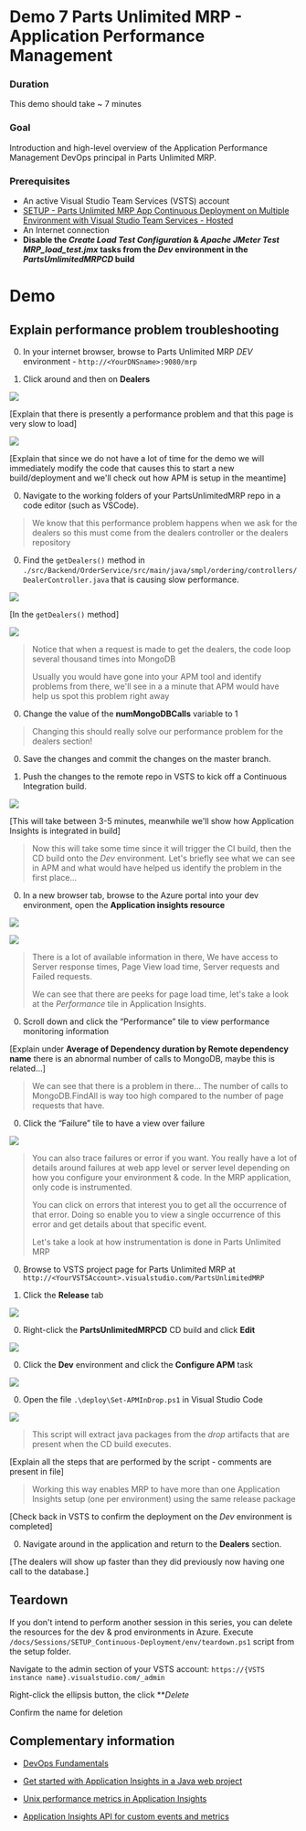 # Demo 7 Parts Unlimited MRP - Application Performance Management

### Duration
This demo should take ~ 7 minutes

### Goal
Introduction and high-level overview of the Application Performance Management DevOps principal in Parts Unlimited MRP. 

### Prerequisites
* An active Visual Studio Team Services (VSTS) account
* [SETUP - Parts Unlimited MRP App Continuous Deployment on Multiple Environment with Visual Studio Team Services - Hosted](../../SETUP_Continuous-Deployment/Setup.md)
* An Internet connection
* **Disable the *Create Load Test Configuration* & *Apache JMeter Test MRP_load_test.jmx* tasks from the *Dev* environment in the *PartsUmlimitedMRPCD* build**  

# Demo

## Explain performance problem troubleshooting

0. In your internet browser, browse to Parts Unlimited MRP *DEV* environment - `http://<YourDNSname>:9080/mrp`

0. Click around and then on **Dealers**

 ![](<media/browse_mrp_around.png>)

 [Explain that there is presently a performance problem and that this page is very slow to load]

 ![](<media/long_dealers_loading.png>)

 [Explain that since we do not have a lot of time for the demo we will immediately modify the code that causes this to start a new build/deployment 
  and we'll check out how APM is setup in the meantime]

0. Navigate to the working folders of your PartsUnlimitedMRP repo in a code editor (such as VSCode).

 > We know that this performance problem happens when we ask for the dealers so this must come from
 > the dealers controller or the dealers repository 

0. Find the `getDealers()` method in `./src/Backend/OrderService/src/main/java/smpl/ordering/controllers/DealerController.java` that is causing slow performance.

 ![](<media/find_getdealers_in_code.png>)

 [In the `getDealers()` method]

 ![](<media/get_dealers_loop_problem.png>)
 
 > Notice that when a request is made to get the dealers, the code loop several thousand times into MongoDB 
 >
 > Usually you would have gone into your APM tool and identify problems from there, we'll see in a a minute
 > that APM would have help us spot this problem right away
 
0. Change the value of the **numMongoDBCalls** variable to 1
 
 > Changing this should really solve our performance problem for the dealers section!

0. Save the changes and commit the changes on the master branch.

0. Push the changes to the remote repo in VSTS to kick off a Continuous Integration build.

 ![](<media/commit_push_performance_fix.png>)

 [This will take between 3-5 minutes, meanwhile we'll show how Application Insights is integrated in build]

 > Now this will take some time since it will trigger the CI build, then the CD build onto the *Dev* environment.
 > Let's briefly see  what we can see in APM and what would have helped us identify the problem in the first place...

0. In a new browser tab, browse to the Azure portal into your dev environment, open the **Application insights resource**

 ![](<media/browse_to_app_insights.png>)

 ![](<media/browse_app_insights_performance_tile.png>)

 > There is a lot of available information in there, We have access to Server response times, Page View load time, Server requests and Failed requests.
 >
 > We can see that there are peeks for page load time, let's take a look at the *Performance* tile in Application Insights.

0. Scroll down and click the “Performance” tile to view performance monitoring information

 [Explain under **Average of Dependency duration by Remote dependency name** there is an abnormal number of calls to MongoDB, maybe this is related...]

 > We can see that there is a problem in there... The number of calls to MongoDB.FindAll is way too high compared to 
 > the number of page requests that have.

0. Click the “Failure” tile to have a view over failure

 ![](<media/app_insights_failure_tile_details.png>)

 > You can also trace failures or error if you want. You really have a lot of details around failures at web app level or server level
 > depending on how you configure your environment & code. In the MRP application, only code is instrumented.
 > 
 > You can click on errors that interest you to get all the occurrence of that error. Doing so enable you to view 
 > a single occurrence of this error and get details about that specific event.
 >
 > Let's take a look at how instrumentation is done in Parts Unlimited MRP

0. Browse to VSTS project page for Parts Unlimited MRP at `http://<YourVSTSAccount>.visualstudio.com/PartsUnlimitedMRP`

0. Click the **Release** tab

 ![](<media/browse_release_tab.png>)

0. Right-click the **PartsUnlimitedMRPCD** CD build and click **Edit**

 ![](<media/edit_pumrpcd_build.png>)

0. Click the **Dev** environment and click the **Configure APM** task

 ![](<media/browse_to_configure_apm_task.png>)

0. Open the file `.\deploy\Set-APMInDrop.ps1` in Visual Studio Code

 ![](<media/setapmindrop_script_in_vscode.png>)

 > This script will extract java packages from the *drop* artifacts that are present when the CD build executes.

 [Explain all the steps that are performed by the script - comments are present in file]

 > Working this way enables MRP to have more than one Application Insights setup (one per environment) using the same release package

 [Check back in VSTS to confirm the deployment on the *Dev* environment is completed]

0. Navigate around in the application and return to the **Dealers** section. 

 [The dealers will show up faster than they did previously now having one call to the database.]

## Teardown
If you don't intend to perform another session in this series, you can delete the resources for the dev & prod environments in Azure. Execute `/docs/Sessions/SETUP_Continuous-Deployment/env/teardown.ps1` script from the setup folder.  

Navigate to the admin section of your VSTS account: `https://{VSTS instance name}.visualstudio.com/_admin`

Right-click the ellipsis button, the click ***Delete*

Confirm the name for deletion

## Complementary information

* [DevOps Fundamentals](https://channel9.msdn.com/Series/DevOps-Fundamentals)

* [Get started with Application Insights in a Java web project](https://azure.microsoft.com/en-us/documentation/articles/app-insights-java-get-started/)

* [Unix performance metrics in Application Insights](https://azure.microsoft.com/en-us/documentation/articles/app-insights-java-collectd/)

* [Application Insights API for custom events and metrics](https://azure.microsoft.com/en-us/documentation/articles/app-insights-web-track-usage-custom-events-metrics/)
